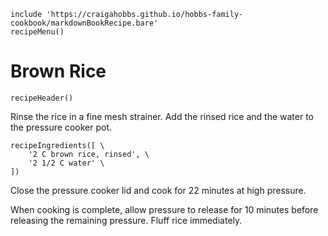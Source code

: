 ~~~ markdown-script
include 'https://craigahobbs.github.io/hobbs-family-cookbook/markdownBookRecipe.bare'
recipeMenu()
~~~

# Brown Rice

~~~ markdown-script
recipeHeader()
~~~

Rinse the rice in a fine mesh strainer. Add the rinsed rice and the water to the pressure cooker pot.

~~~ markdown-script
recipeIngredients([ \
    '2 C brown rice, rinsed', \
    '2 1/2 C water' \
])
~~~

Close the pressure cooker lid and cook for 22 minutes at high pressure.

When cooking is complete, allow pressure to release for 10 minutes before releasing the remaining
pressure. Fluff rice immediately.
